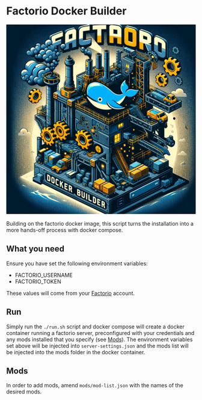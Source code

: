 # Factorio Docker Builder

![Docker Builder Image](./dalle-readme-image.png)

Building on the factorio docker image, this script turns the installation into a more hands-off process with docker compose.

## What you need

Ensure you have set the following environment variables:

- FACTORIO_USERNAME
- FACTORIO_TOKEN

These values will come from your [Factorio](https://www.factorio.com/profile) account.

## Run

Simply run the `./run.sh` script and docker compose will create a docker container running a factorio server, preconfigured with your credentials and any mods installed that you specify (see [Mods](#Mods)). The environment variables set above will be injected into `server-settings.json` and the mods list will be injected into the mods folder in the docker container.

## Mods

In order to add mods, amend `mods/mod-list.json` with the names of the desired mods.
